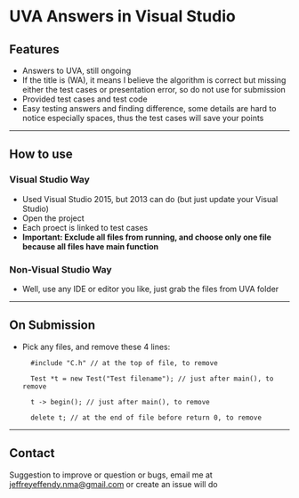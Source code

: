 # UVA Answers in Visual Studio

## Features

- Answers to UVA, still ongoing
- If the title is (WA), it means I believe the algorithm is correct but missing either the test cases or presentation error, so do not use for submission
- Provided test cases and test code
- Easy testing answers and finding difference, some details are hard to notice especially spaces, thus the test cases will save your points

---

## How to use

### Visual Studio Way

- Used Visual Studio 2015, but 2013 can do (but just update your Visual Studio)
- Open the project
- Each proect is linked to test cases
- **Important: Exclude all files from running, and choose only one file because all files have main function**

### Non-Visual Studio Way

- Well, use any IDE or editor you like, just grab the files from UVA folder

---

## On Submission

- Pick any files, and remove these 4 lines:

        #include "C.h" // at the top of file, to remove
        
        Test *t = new Test("Test filename"); // just after main(), to remove
        
        t -> begin(); // just after main(), to remove
        
        delete t; // at the end of file before return 0, to remove
        
---

## Contact

Suggestion to improve or question or bugs, email me at jeffreyeffendy.nma@gmail.com or create an issue will do
